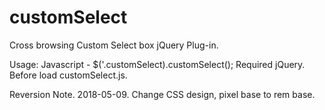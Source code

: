 # customSelect
Cross browsing Custom Select box jQuery Plug-in.

Usage: Javascript - $('.customSelect).customSelect();
Required jQuery. Before load customSelect.js. 

Reversion Note.
2018-05-09. Change CSS design, pixel base to rem base.
 
